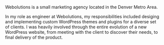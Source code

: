 Webolutions is a small marketing agency located in the Denver Metro Area.

In my role as engineer at Webolutions, my responsibilities included 
desiging and implementing custom WordPress themes and plugins for 
a diverse set of clients. I was heavily involved through the entire
evolution of a new WordPress website, from meeting with the client to
discover their needs, to final delivery of the product.
